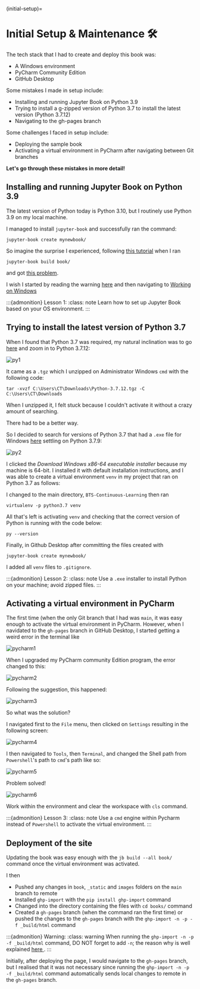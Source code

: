 (initial-setup)=
# Initial Setup \& Maintenance 🛠️

The tech stack that I had to create and deploy this
book was:
* A Windows environment
* PyCharm Community Edition
* GitHub Desktop

Some mistakes I made in setup include:
* Installing and running Jupyter Book on Python 3.9
* Trying to install a g-zipped version of Python 3.7 to install the latest version (Python 3.7.12)
* Navigating to the gh-pages branch

Some challenges I faced in setup include:
* Deploying the sample book
* Activating a virtual environment in PyCharm after navigating between Git branches

__Let's go through these mistakes in more detail!__

## Installing and running Jupyter Book on Python 3.9

The latest version of Python today is Python 3.10, but
I routinely use Python 3.9 on my local machine.

I managed to install `jupyter-book` and successfully
ran the command:

```
jupyter-book create mynewbook/
```

So imagine the surprise I experienced, following
<a href='https://jupyterbook.org/start/create.html'>this
tutorial</a> when I ran

```
jupyter-book build book/
```

and got <a href='https://github.com/executablebooks/jupyter-book/issues/906'>
this problem</a>.

I wish I started by reading the warning
<a href='https://jupyterbook.org/start/your-first-book.html'>
here</a> and then navigating to 
<a href='https://jupyterbook.org/advanced/windows.html#working-on-windows'>
Working on Windows</a>

:::{admonition} Lesson 1:
:class: note
Learn how to set up Jupyter Book based on your OS
environment.
:::

## Trying to install the latest version of Python 3.7

When I found that Python 3.7 was required, my natural
inclination was to go
<a href='https://www.python.org/downloads/'>here</a>
and zoom in to Python 3.7.12:

![py1](./images/img1.png)

It came as a `.tgz` which I unzipped on Administrator
Windows `cmd` with the following code:

```
tar -xvzf C:\Users\CT\Downloads\Python-3.7.12.tgz -C C:\Users\CT\Downloads  
```

When I unzipped it, I felt stuck because I couldn't
activate it without a crazy amount of searching.

There had to be a better way.

So I decided to search for versions of Python 3.7
that had a `.exe` file for Windows
<a href='https://www.python.org/downloads/windows/'>
here</a>
settling on Python 3.7.9:

![py2](./images/img2.png)

I clicked the *Download Windows x86-64 executable
installer* because my machine is 64-bit. I installed
it with default installation instructions, and I was
able to create a virtual environment `venv` in my project
that ran on Python 3.7 as follows:

I changed to the main directory, `BTS-Continuous-Learning`
then ran

```
virtualenv -p python3.7 venv
```

All that's left is activating `venv` and checking that
the correct version of Python is running with the code
below:

```
py --version
```

Finally, in Github Desktop after committing the files
created with

```
jupyter-book create mynewbook/
```

I added all `venv` files to `.gitignore`.

:::{admonition} Lesson 2:
:class: note
Use a `.exe` installer to install Python on your
machine; avoid zipped files.
:::

## Activating a virtual environment in PyCharm

The first time (when the only Git branch that I had
was `main`, it was easy enough to activate the virtual
environment in PyCharm. However, when I navidated to the
`gh-pages` branch in GitHub Desktop, I started getting a
weird error in the terminal like

![pycharm1](./images/img3.png)

When I upgraded my PyCharm community Edition program,
the error changed to this:

![pycharm2](./images/img4.png)

Following the suggestion, this happened:

![pycharm3](./images/img5.png)

So what was the solution?

I navigated first to the `File` menu, then clicked on
`Settings` resulting in the following screen:

![pycharm4](./images/img6.png)

I then navigated to `Tools`, then `Terminal`, and changed the
Shell path from `Powershell`'s path to `cmd`'s path like so:

![pycharm5](./images/img7.png)

Problem solved!

![pycharm6](./images/img8.png)

Work within the environment and clear the workspace with `cls`
command.

:::{admonition} Lesson 3:
:class: note
Use a `cmd` engine within Pycharm instead of `Powershell` to
activate the virtual environment.
:::

## Deployment of the site

Updating the book was easy enough with the `jb build --all book/`
command once the virtual environment was activated.

I then
* Pushed any changes in `book`, `_static` and `images` folders on the `main` branch to remote
* Installed `ghp-import` with the `pip install ghp-import` command
* Changed into the directory containing the files with `cd books/` command
* Created a `gh-pages` branch (when the command ran the first time) or pushed the changes to the `gh-pages` branch with the `ghp-import -n -p -f _build/html` command

:::{admonition} Warning:
:class: warning
When running the `ghp-import -n -p -f _build/html` command,
DO NOT forget to add `-n`; the reason why is well explained
<a href='https://jupyterbook.org/publish/gh-pages.html'>here
</a>.
:::

Initially, after deploying the page, I would navigate to the
`gh-pages` branch, but I realised that it was not necessary since
running the `ghp-import -n -p -f _build/html` command
automatically sends local changes to remote in the `gh-pages`
branch.

<br>
